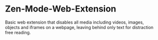 # Zen-Mode-Web-Extension
Basic web extension that disables all media including videos, images, objects and iframes on a webpage, leaving behind only text for distraction free reading.